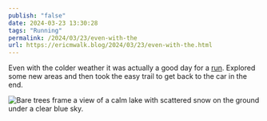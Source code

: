 ```yaml
---
publish: "false"
date: 2024-03-23 13:30:28
tags: "Running"
permalink: /2024/03/23/even-with-the
url: https://ericmwalk.blog/2024/03/23/even-with-the.html
---
```


Even with the colder weather it was actually a good day for a [run](https://strava.com/activities/11023025105). Explored some new areas and then took the easy trail to get back to the car in the end.

![Bare trees frame a view of a calm lake with scattered snow on the ground under a clear blue sky.](https://ericmwalk.blog/uploads/2024/img-8392.jpeg)